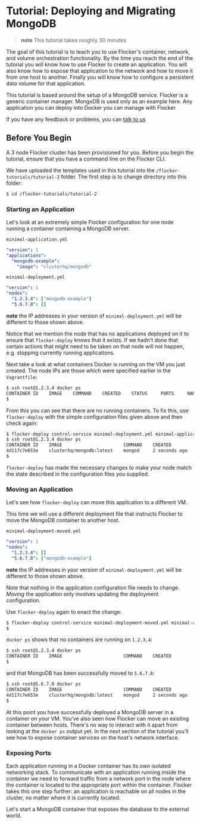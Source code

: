 # Tutorial: Deploying and Migrating MongoDB

> **note** This tutorial takes roughly 30 minutes

The goal of this tutorial is to teach you to use Flocker's container, network, and volume orchestration functionality.
By the time you reach the end of the tutorial you will know how to use Flocker to create an application.
You will also know how to expose that application to the network and how to move it from one host to another.
Finally you will know how to configure a persistent data volume for that application.

This tutorial is based around the setup of a MongoDB service.
Flocker is a generic container manager.
MongoDB is used only as an example here.
Any application you can deploy into Docker you can manage with Flocker.

If you have any feedback or problems, you can [talk to us](https://clusterhq.com/about/)

## Before You Begin
A 3 node Flocker cluster has been provisioned for you.  Before you begin the tutorial, ensure that you have a command line on the Flocker CLI.

We have uploaded the templates used in this tutorial into the `/flocker-tutorials/tutorial-2` folder.  The first step is to change directory into this folder:

```bash
$ cd /flocker-tutorials/tutorial-2
```

### Starting an Application
Let's look at an extremely simple Flocker configuration for one node running a container containing a MongoDB server.

`minimal-application.yml`
```yaml
"version": 1
"applications":
  "mongodb-example":
    "image": "clusterhq/mongodb"
```

`minimal-deployment.yml`
```yaml
"version": 1
"nodes":
  "1.2.3.4": ["mongodb-example"]
  "5.6.7.8": []
```

**note** the IP addresses in your version of `minimal-deployment.yml` will be different to those shown above.

Notice that we mention the node that has no applications deployed on it to ensure that `flocker-deploy` knows that it exists.
If we hadn't done that certain actions that might need to be taken on that node will not happen, e.g. stopping currently running applications.

Next take a look at what containers Docker is running on the VM you just created.
The node IPs are those which were specified earlier in the `Vagrantfile`:

```bash
$ ssh root@1.2.3.4 docker ps
CONTAINER ID    IMAGE    COMMAND    CREATED    STATUS     PORTS     NAMES
$
```

From this you can see that there are no running containers.
To fix this, use `flocker-deploy` with the simple configuration files given above and then check again:

```bash
$ flocker-deploy control-service minimal-deployment.yml minimal-application.yml
$ ssh root@1.2.3.4 docker ps
CONTAINER ID    IMAGE                       COMMAND    CREATED         STATUS         PORTS                  NAMES
4d117c7e653e    clusterhq/mongodb:latest    mongod     2 seconds ago   Up 1 seconds   27017/tcp, 28017/tcp   mongodb-example
$
```

`flocker-deploy` has made the necessary changes to make your node match the state described in the configuration files you supplied.

### Moving an Application
Let's see how `flocker-deploy` can move this application to a different VM.

This time we will use a different deployment file that instructs Flocker to move the MongoDB container to another host.

`minimal-deployment-moved.yml`
```yaml
"version": 1
"nodes":
  "1.2.3.4": []
  "5.6.7.8": ["mongodb-example"]
```

**note** the IP addresses in your version of `minimal-deployment.yml` will be different to those shown above.

Note that nothing in the application configuration file needs to change.
*Moving* the application only involves updating the deployment configuration.

Use `flocker-deploy` again to enact the change:

```bash
$ flocker-deploy control-service minimal-deployment-moved.yml minimal-application.yml
$
```

`docker ps` shows that no containers are running on `1.2.3.4`:

```bash
$ ssh root@1.2.3.4 docker ps
CONTAINER ID    IMAGE                       COMMAND    CREATED         STATUS         PORTS                  NAMES
$
```

and that MongoDB has been successfully moved to `5.6.7.8`:

```bash
$ ssh root@5.6.7.8 docker ps
CONTAINER ID    IMAGE                       COMMAND    CREATED         STATUS         PORTS                  NAMES
4d117c7e653e    clusterhq/mongodb:latest    mongod     2 seconds ago   Up 1 seconds   27017/tcp, 28017/tcp   mongodb-example
$
```

At this point you have successfully deployed a MongoDB server in a container on your VM.
You've also seen how Flocker can move an existing container between hosts.
There's no way to interact with it apart from looking at the `docker ps` output yet.
In the next section of the tutorial you'll see how to expose container services on the host's network interface.

### Exposing Ports
Each application running in a Docker container has its own isolated networking stack. To communicate with an application running inside the container we need to forward traffic from a network port in the node where the container is located to the appropriate port within the container. Flocker takes this one step further: an application is reachable on all nodes in the cluster, no matter where it is currently located.

Let's start a MongoDB container that exposes the database to the external world.

